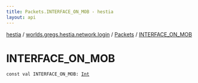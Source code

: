 ```yaml
---
title: Packets.INTERFACE_ON_MOB - hestia
layout: api
---
```


<div class='api-docs-breadcrumbs'><a href="../../index.html">hestia</a> / <a href="../index.html">worlds.gregs.hestia.network.login</a> / <a href="index.html">Packets</a> / <a href="./-i-n-t-e-r-f-a-c-e_-o-n_-m-o-b.html">INTERFACE_ON_MOB</a></div>

# INTERFACE_ON_MOB

<div class="signature"><code><span class="keyword">const</span> <span class="keyword">val </span><span class="identifier">INTERFACE_ON_MOB</span><span class="symbol">: </span><a href="https://kotlinlang.org/api/latest/jvm/stdlib/kotlin/-int/index.html"><span class="identifier">Int</span></a></code></div>
